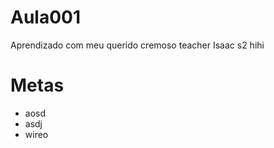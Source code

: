 # Aula001

Aprendizado com meu querido cremoso teacher Isaac s2 hihi

# Metas
* aosd
* asdj
* wireo
